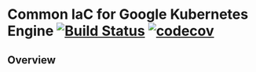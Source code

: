 # Common IaC for Google Kubernetes Engine [![Build Status](https://travis-ci.org/lzysh/ops-gcp-kubernetes.svg?branch=master)](https://travis-ci.org/lzysh/ops-gcp-kubernetes) [![codecov](https://codecov.io/gh/lzysh/ops-gcp-kubernetes/branch/master/graph/badge.svg)](https://codecov.io/gh/lzysh/ops-gcp-kubernetes)

## Overview
